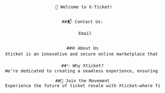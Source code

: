 <pre align=center>
 👋 Welcome to X-Ticket!
<pre>

##📬 Contact Us:
<div align=center>
  <a href="mailto:xticketa@gmail.com" style="text-decoration:none;">Email</a>
</div> 

##🌐 About Us
Xticket is an innovative and secure online marketplace that transforms the way users buy and sell pre-owned tickets 🎟️. Designed for simplicity and reliability, our platform enables users to quickly and easily list or purchase tickets for a variety of events—including those hard-to-get, sold-out shows 🎉.

##✨ Why Xticket?
We’re dedicated to creating a seamless experience, ensuring that buying or selling tickets for popular events is more convenient than ever. With a focus on trust and efficiency, Xticket is here to connect fans with the events they love most.

##🌱 Join the Movement
Experience the future of ticket resale with Xticket—where finding or listing tickets is just a few clicks away!
